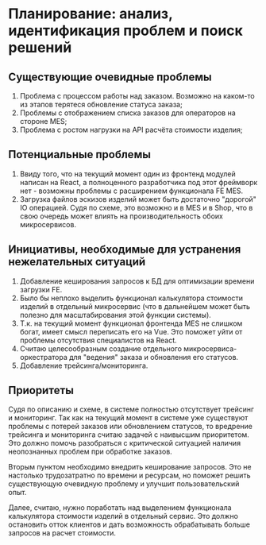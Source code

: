 # Планирование: анализ, идентификация проблем и поиск решений

## Существующие очевидные проблемы
1. Проблема с процессом работы над заказом. Возможно на каком-то из этапов терятеся обновление статуса заказа;
2. Проблемы с отображением списка заказов для операторов на стороне MES;
3. Проблема с ростом нагрузки на API расчёта стоимости изделия;

## Потенциальные проблемы
1. Ввиду того, что на текущий момент один из фронтенд модулей написан на React,
а полноценного разработчика под этот фреймворк нет - возможны проблемы с расширением функционала FE MES.
2. Загрузка файлов эскизов изделий может быть достаточно "дорогой" IO операцией. Судя по схеме, это возможно
и в MES и в Shop, что в свою очередь может влиять на производительность обоих микросервисов.

## Инициативы, необходимые для устранения нежелательных ситуаций
1. Добавление кеширования запросов к БД для оптимизации времени загрузки FE.
2. Было бы неплохо выделить функционал калькулятора стоимости изделий в отдельный микросервис
(что в дальнейшем может быть полезно для масштабирования этой функции системы).
3. Т.к. на текущий момент функционал фронтенда MES не слишком богат, имеет смысл переписать его на Vue.
Это поможет уйти от проблемы отсутствия специалистов на React.
4. Считаю целесообразным создание отдельного микросервиса-оркестратора для "ведения" заказа и обновления его статусов.
5. Добавление трейсинга/мониторинга.

## Приоритеты
Судя по описанию и схеме, в системе полностью отсутствует трейсинг и мониторинг. Так как на текущий момент 
в системе уже существуют проблемы с потерей заказов или обновлением статусов, то вредрение трейсинга и мониторинга считаю задачей 
с наивысшим приоритетом. Это должно помочь разобраться с критической ситуацией наличия неопознанных проблем при обработке заказов.

Вторым пунктом необходимо внедрить кеширование запросов. Это не настолько трудозатратно по времени и ресурсам,
но поможет решить существующую очевидную проблему и улучшит пользовательский опыт.

Далее, считаю, нужно поработать над выделением функционала калькулятора стоимости изделий в отдельный сервис. 
Это должно остановить отток клиентов и дать возможность обрабатывать больше запросов на расчет стоимости.

